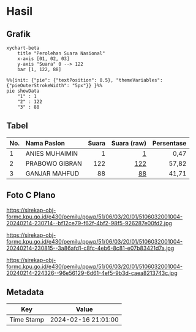 # Hasil

## Grafik

```mermaid
xychart-beta
    title "Perolehan Suara Nasional"
    x-axis [01, 02, 03]
    y-axis "Suara" 0 --> 122
    bar [1, 122, 88]
```

```mermaid
%%{init: {"pie": {"textPosition": 0.5}, "themeVariables": {"pieOuterStrokeWidth": "5px"}} }%%
pie showData
    "1" : 1
    "2" : 122
    "3" : 88
```

## Tabel

| No. | Nama Paslon    | Suara | Suara (raw) | Persentase |
|:--- |:-------------- | -----:| -----------:| ----------:|
| 1   | ANIES MUHAIMIN | 1     | [1][p-1]    | 0,47       |
| 2   | PRABOWO GIBRAN | 122   | [122][p-2]  | 57,82      |
| 3   | GANJAR MAHFUD  | 88    | [88][p-3]   | 41,71      |


[p-1]: https://github.com/gigit-pemilu/pemilu-2024/blob/main/pilpres/hitung-suara/sub/51-bali/sub/06-bangli/sub/03-tembuku/sub/2001-jehem/sub/004-tps/sub/paslon-1.txt
[p-2]: https://github.com/gigit-pemilu/pemilu-2024/blob/main/pilpres/hitung-suara/sub/51-bali/sub/06-bangli/sub/03-tembuku/sub/2001-jehem/sub/004-tps/sub/paslon-2.txt
[p-3]: https://github.com/gigit-pemilu/pemilu-2024/blob/main/pilpres/hitung-suara/sub/51-bali/sub/06-bangli/sub/03-tembuku/sub/2001-jehem/sub/004-tps/sub/paslon-3.txt

## Foto C Plano

https://sirekap-obj-formc.kpu.go.id/e430/pemilu/ppwp/51/06/03/20/01/5106032001004-20240214-230714--bf12ce79-f62f-4bf2-98f5-926287e00fd2.jpg

https://sirekap-obj-formc.kpu.go.id/e430/pemilu/ppwp/51/06/03/20/01/5106032001004-20240214-230815--3a86afd1-c8fc-4eb6-8c81-e07b83421d7a.jpg

https://sirekap-obj-formc.kpu.go.id/e430/pemilu/ppwp/51/06/03/20/01/5106032001004-20240214-224326--96e56129-6d61-4ef5-9b3d-caea8213743c.jpg


## Metadata

| Key        | Value               |
| ---------- | ------------------- |
| Time Stamp | 2024-02-16 21:01:00 |



